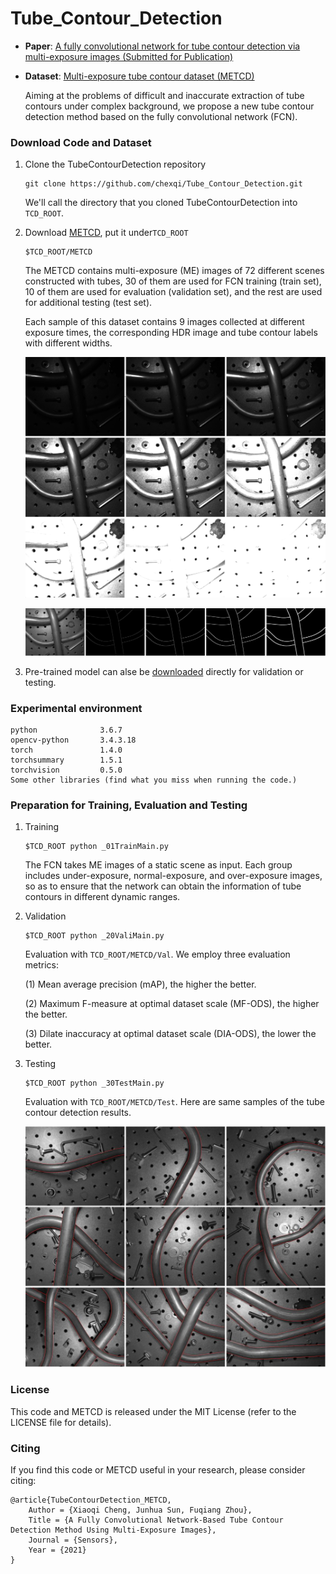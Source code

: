 # Tube_Contour_Detection

 - **Paper**: [A fully convolutional network for tube contour detection via multi-exposure images (Submitted for Publication)](***)
 - **Dataset**: [Multi-exposure tube contour dataset (METCD)](https://drive.google.com/file/d/1wJ91exa__UEvhM0dzqUviNRASE1Q4JtD/view?usp=sharing)

    Aiming at the problems of difficult and inaccurate extraction of tube contours under complex background, we propose a new tube contour detection method based on the fully convolutional network (FCN). 

### Download Code and Dataset

1. Clone the TubeContourDetection repository
    ```Shell
    git clone https://github.com/chexqi/Tube_Contour_Detection.git
    ```
    We'll call the directory that you cloned TubeContourDetection into `TCD_ROOT`.

2. Download [METCD](https://drive.google.com/file/d/1wJ91exa__UEvhM0dzqUviNRASE1Q4JtD/view?usp=sharing), put it under`TCD_ROOT`
    ```Shell
    $TCD_ROOT/METCD
    ```
    The METCD contains multi-exposure (ME) images of 72 different scenes constructed with tubes, 30 of them are used for FCN training (train set), 10 of them are used for evaluation (validation set), and the rest are used for additional testing (test set).
    
    Each sample of this dataset contains 9 images collected at different exposure times, the corresponding HDR image and tube contour labels with different widths.
    
    ![image](https://github.com/chexqi/Tube_Contour_Detection/blob/master/A_sequence_of_tube_ME_images.jpg)
    
    ![image](https://github.com/chexqi/Tube_Contour_Detection/blob/master/HDR_image_and_labels.jpg)
    
3. Pre-trained model can alse be [downloaded](https://drive.google.com/file/d/1YGyoxAHBpFO6YnNNlwvqitJu_NDmrzHi/view?usp=sharing) directly for validation or testing.

### Experimental environment

    python              3.6.7
    opencv-python       3.4.3.18   
    torch               1.4.0                 
    torchsummary        1.5.1                 
    torchvision         0.5.0                 
    Some other libraries (find what you miss when running the code.)
    
### Preparation for Training, Evaluation and Testing
1. Training
    ```Shell
    $TCD_ROOT python _01TrainMain.py
    ```
    The FCN takes ME images of a static scene as input. Each group includes under-exposure, normal-exposure, and over-exposure images, so as to ensure that the network can obtain the information of tube contours in different dynamic ranges.

2. Validation
    ```Shell
    $TCD_ROOT python _20ValiMain.py
    ```
    Evaluation with `TCD_ROOT/METCD/Val`. We employ three evaluation metrics: 
    
    (1) Mean average precision (mAP), the higher the better.
     
    (2) Maximum F-measure at optimal dataset scale (MF-ODS), the higher the better.
     
    (3) Dilate inaccuracy at optimal dataset scale (DIA-ODS), the lower the better.
    
3. Testing
    ```Shell
    $TCD_ROOT python _30TestMain.py
    ```
    Evaluation with `TCD_ROOT/METCD/Test`. Here are same samples of the tube contour detection results.
    
    ![image](https://github.com/chexqi/Tube_Contour_Detection/blob/master/Tube_contour_detection_results.jpg)

### License

This code and METCD is released under the MIT License (refer to the LICENSE file for details).


### Citing

If you find this code or METCD useful in your research, please consider citing:

    @article{TubeContourDetection_METCD,
        Author = {Xiaoqi Cheng, Junhua Sun, Fuqiang Zhou},
        Title = {A Fully Convolutional Network-Based Tube Contour Detection Method Using Multi-Exposure Images},
        Journal = {Sensors},
        Year = {2021}
    }

